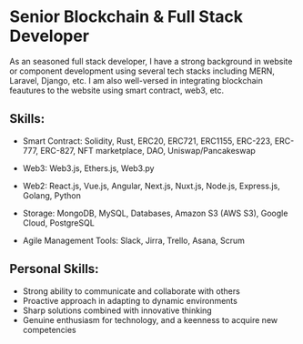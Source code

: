 <meta name="awesome-portfolio"/>
<meta title="awesome-portfolio"/>
<meta description="awesome-portfolio"/>

<meta name="portfolio"/>
<meta name="github"/>
<meta name="full-stack"/>

# Senior Blockchain & Full Stack Developer

As an seasoned full stack developer, I have a strong background in website or component development using several tech stacks including MERN, Laravel, Django, etc. I am also well-versed in integrating blockchain feautures to the website using smart contract, web3, etc.

## Skills:
- Smart Contract: 
  Solidity, Rust, ERC20, ERC721, ERC1155, ERC-223, ERC-777, ERC-827, NFT marketplace, DAO, Uniswap/Pancakeswap

- Web3: 
  Web3.js, Ethers.js, Web3.py
  
- Web2: 
  React.js, Vue.js, Angular, Next.js, Nuxt.js, Node.js, Express.js, Golang, Python
  
- Storage: 
  MongoDB, MySQL, Databases, Amazon S3 (AWS S3), Google Cloud, PostgreSQL

- Agile Management Tools: Slack, Jirra, Trello, Asana, Scrum
  
## Personal Skills:	
  - Strong ability to communicate and collaborate with others
  - Proactive approach in adapting to dynamic environments
  - Sharp solutions combined with innovative thinking
  - Genuine enthusiasm for technology, and a keenness to acquire new competencies


